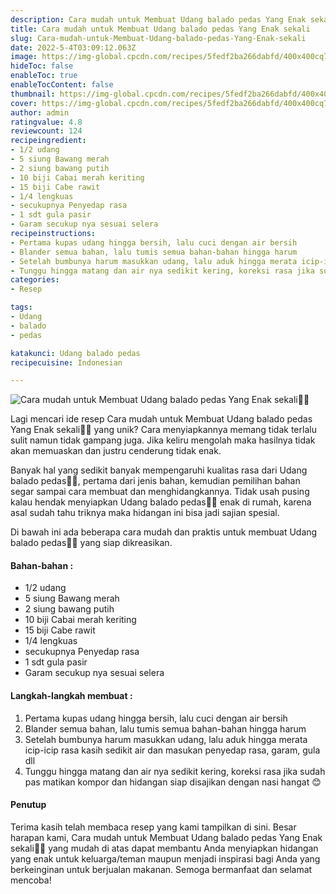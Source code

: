 ```yaml
---
description: Cara mudah untuk Membuat Udang balado pedas Yang Enak sekali"
title: Cara mudah untuk Membuat Udang balado pedas Yang Enak sekali
slug: Cara-mudah-untuk-Membuat-Udang-balado-pedas-Yang-Enak-sekali
date: 2022-5-4T03:09:12.063Z
image: https://img-global.cpcdn.com/recipes/5fedf2ba266dabfd/400x400cq70/photo.jpg
hideToc: false
enableToc: true
enableTocContent: false
thumbnail: https://img-global.cpcdn.com/recipes/5fedf2ba266dabfd/400x400cq70/photo.jpg
cover: https://img-global.cpcdn.com/recipes/5fedf2ba266dabfd/400x400cq70/photo.jpg
author: admin
ratingvalue: 4.8
reviewcount: 124
recipeingredient:
- 1/2 udang
- 5 siung Bawang merah
- 2 siung bawang putih
- 10 biji Cabai merah keriting
- 15 biji Cabe rawit
- 1/4 lengkuas
- secukupnya Penyedap rasa
- 1 sdt gula pasir
- Garam secukup nya sesuai selera
recipeinstructions:
- Pertama kupas udang hingga bersih, lalu cuci dengan air bersih
- Blander semua bahan, lalu tumis semua bahan-bahan hingga harum
- Setelah bumbunya harum masukkan udang, lalu aduk hingga merata icip-icip rasa kasih sedikit air dan masukan penyedap rasa, garam, gula dll
- Tunggu hingga matang dan air nya sedikit kering, koreksi rasa jika sudah pas matikan kompor dan hidangan siap disajikan dengan nasi hangat 😊
categories:
- Resep

tags:
- Udang
- balado
- pedas

katakunci: Udang balado pedas
recipecuisine: Indonesian

---
```


![Cara mudah untuk Membuat Udang balado pedas Yang Enak sekali👩‍🍳](https://img-global.cpcdn.com/recipes/5fedf2ba266dabfd/400x400cq70/photo.jpg)

Lagi mencari ide resep Cara mudah untuk Membuat Udang balado pedas Yang Enak sekali👩‍🍳 yang unik? Cara menyiapkannya memang tidak terlalu sulit namun tidak gampang juga. Jika keliru mengolah maka hasilnya tidak akan memuaskan dan justru cenderung tidak enak.

Banyak hal yang sedikit banyak mempengaruhi kualitas rasa dari Udang balado pedas👩‍🍳, pertama dari jenis bahan, kemudian pemilihan bahan segar sampai cara membuat dan menghidangkannya. Tidak usah pusing kalau hendak menyiapkan Udang balado pedas👩‍🍳 enak di rumah, karena asal sudah tahu triknya maka hidangan ini bisa jadi sajian spesial.

Di bawah ini ada beberapa cara mudah dan praktis untuk membuat Udang balado pedas👩‍🍳 yang siap dikreasikan.

<!--inarticleads1-->

#### Bahan-bahan :

- 1/2 udang
- 5 siung Bawang merah
- 2 siung bawang putih
- 10 biji Cabai merah keriting
- 15 biji Cabe rawit
- 1/4 lengkuas
- secukupnya Penyedap rasa
- 1 sdt gula pasir
- Garam secukup nya sesuai selera

<!--inarticleads2-->

#### Langkah-langkah membuat :

1. Pertama kupas udang hingga bersih, lalu cuci dengan air bersih
1. Blander semua bahan, lalu tumis semua bahan-bahan hingga harum
1. Setelah bumbunya harum masukkan udang, lalu aduk hingga merata icip-icip rasa kasih sedikit air dan masukan penyedap rasa, garam, gula dll
1. Tunggu hingga matang dan air nya sedikit kering, koreksi rasa jika sudah pas matikan kompor dan hidangan siap disajikan dengan nasi hangat 😊

#### Penutup

Terima kasih telah membaca resep yang kami tampilkan di sini. Besar harapan kami, Cara mudah untuk Membuat Udang balado pedas Yang Enak sekali👩‍🍳 yang mudah di atas dapat membantu Anda menyiapkan hidangan yang enak untuk keluarga/teman maupun menjadi inspirasi bagi Anda yang berkeinginan untuk berjualan makanan. Semoga bermanfaat dan selamat mencoba!